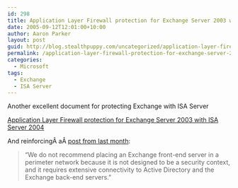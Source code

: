 ```yaml
---
id: 298
title: Application Layer Firewall protection for Exchange Server 2003 with ISA Server 2004
date: 2005-09-12T12:01:00+10:00
author: Aaron Parker
layout: post
guid: http://blog.stealthpuppy.com/uncategorized/application-layer-firewall-protection-for-exchange-server-2003-with-isa-server-2004
permalink: /application-layer-firewall-protection-for-exchange-server-2003-with-isa-server-2004/
categories:
  - Microsoft
tags:
  - Exchange
  - ISA Server
---
```

Another excellent document for protecting Exchange with ISA Server

[Application Layer Firewall protection for Exchange Server 2003 with ISA Server 2004](http://www.microsoft.com/technet/prodtechnol/isa/2004/plan/firewall-exchange2003.mspx)

And reinforcingÂ aÂ [post from last month](http://blogs.virtualserver.tv/blogs/parky/archive/2005/08/17/42.aspx):

<blockquote dir="ltr">
  <p>
    &#8220;We do not recommend placing an Exchange front-end server in a perimeter network because it is not designed to be a security context, and it requires extensive connectivity to Active Directory and the Exchange back-end servers.&#8221;
  </p>
</blockquote>